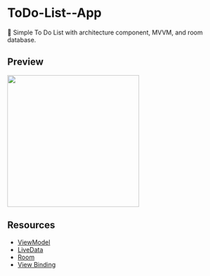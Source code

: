 # ToDo-List--App
📝 Simple To Do List with architecture component, MVVM, and room database.
## Preview
<img src="demo/preview.gif" width="300" />

## Resources

- [ViewModel](https://developer.android.com/topic/libraries/architecture/viewmodel)
- [LiveData](https://developer.android.com/topic/libraries/architecture/livedata)
- [Room](https://developer.android.com/jetpack/androidx/releases/room)
- [View Binding](https://developer.android.com/topic/libraries/view-binding)

